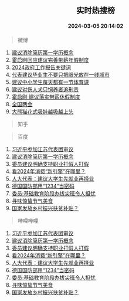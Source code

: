 <div align="center"><h2>实时热搜榜</h2><h4>2024-03-05 20:14:02</h4></div>

> 微博  

1. [建议消除简历第一学历概念](https://s.weibo.com/weibo?q=%23%E5%BB%BA%E8%AE%AE%E6%B6%88%E9%99%A4%E7%AE%80%E5%8E%86%E7%AC%AC%E4%B8%80%E5%AD%A6%E5%8E%86%E6%A6%82%E5%BF%B5%23&t=31&band_rank=1&Refer=top)<br />
2. [霍启刚回应建议完善带薪年假制度](https://s.weibo.com/weibo?q=%23%E9%9C%8D%E5%90%AF%E5%88%9A%E5%9B%9E%E5%BA%94%E5%BB%BA%E8%AE%AE%E5%AE%8C%E5%96%84%E5%B8%A6%E8%96%AA%E5%B9%B4%E5%81%87%E5%88%B6%E5%BA%A6%23&t=31&band_rank=2&Refer=top)<br />
3. [2024政府工作报告关键词](https://s.weibo.com/weibo?q=%232024%E6%94%BF%E5%BA%9C%E5%B7%A5%E4%BD%9C%E6%8A%A5%E5%91%8A%E5%85%B3%E9%94%AE%E8%AF%8D%23&t=31&band_rank=3&Refer=top)<br />
4. [代表建议毕业生不要只把眼光放在一线城市](https://s.weibo.com/weibo?q=%23%E4%BB%A3%E8%A1%A8%E5%BB%BA%E8%AE%AE%E6%AF%95%E4%B8%9A%E7%94%9F%E4%B8%8D%E8%A6%81%E5%8F%AA%E6%8A%8A%E7%9C%BC%E5%85%89%E6%94%BE%E5%9C%A8%E4%B8%80%E7%BA%BF%E5%9F%8E%E5%B8%82%23&t=31&band_rank=4&Refer=top)<br />
5. [建议中小学生每天都有一节体育课](https://s.weibo.com/weibo?q=%23%E5%BB%BA%E8%AE%AE%E4%B8%AD%E5%B0%8F%E5%AD%A6%E7%94%9F%E6%AF%8F%E5%A4%A9%E9%83%BD%E6%9C%89%E4%B8%80%E8%8A%82%E4%BD%93%E8%82%B2%E8%AF%BE%23&t=31&band_rank=5&Refer=top)<br />
6. [建议对伤人犬只饲养者追刑责](https://s.weibo.com/weibo?q=%23%E5%BB%BA%E8%AE%AE%E5%AF%B9%E4%BC%A4%E4%BA%BA%E7%8A%AC%E5%8F%AA%E9%A5%B2%E5%85%BB%E8%80%85%E8%BF%BD%E5%88%91%E8%B4%A3%23&t=31&band_rank=6&Refer=top)<br />
7. [霍启刚 建议落实带薪休假制度](https://s.weibo.com/weibo?q=%E9%9C%8D%E5%90%AF%E5%88%9A%20%E5%BB%BA%E8%AE%AE%E8%90%BD%E5%AE%9E%E5%B8%A6%E8%96%AA%E4%BC%91%E5%81%87%E5%88%B6%E5%BA%A6&t=31&band_rank=7&Refer=top)<br />
8. [全国两会](https://s.weibo.com/weibo?q=%E5%85%A8%E5%9B%BD%E4%B8%A4%E4%BC%9A&t=31&band_rank=8&Refer=top)<br />
9. [大熊猫花式吸娃越吸越上头](https://s.weibo.com/weibo?q=%23%E5%A4%A7%E7%86%8A%E7%8C%AB%E8%8A%B1%E5%BC%8F%E5%90%B8%E5%A8%83%E8%B6%8A%E5%90%B8%E8%B6%8A%E4%B8%8A%E5%A4%B4%23&t=31&band_rank=9&Refer=top)<br />

> 知乎  


> 百度  

1. [习近平参加江苏代表团审议](https://www.baidu.com/s?wd=%E4%B9%A0%E8%BF%91%E5%B9%B3%E5%8F%82%E5%8A%A0%E6%B1%9F%E8%8B%8F%E4%BB%A3%E8%A1%A8%E5%9B%A2%E5%AE%A1%E8%AE%AE&sa=fyb_news&rsv_dl=fyb_news)<br />
2. [建议消除简历第一学历概念](https://www.baidu.com/s?wd=%E5%BB%BA%E8%AE%AE%E6%B6%88%E9%99%A4%E7%AE%80%E5%8E%86%E7%AC%AC%E4%B8%80%E5%AD%A6%E5%8E%86%E6%A6%82%E5%BF%B5&sa=fyb_news&rsv_dl=fyb_news)<br />
3. [委员建议明确支持职业打假人打假](https://www.baidu.com/s?wd=%E5%A7%94%E5%91%98%E5%BB%BA%E8%AE%AE%E6%98%8E%E7%A1%AE%E6%94%AF%E6%8C%81%E8%81%8C%E4%B8%9A%E6%89%93%E5%81%87%E4%BA%BA%E6%89%93%E5%81%87&sa=fyb_news&rsv_dl=fyb_news)<br />
4. [看2024年消费“新引擎”在哪里？](https://www.baidu.com/s?wd=%E7%9C%8B2024%E5%B9%B4%E6%B6%88%E8%B4%B9%E2%80%9C%E6%96%B0%E5%BC%95%E6%93%8E%E2%80%9D%E5%9C%A8%E5%93%AA%E9%87%8C%EF%BC%9F&sa=fyb_news&rsv_dl=fyb_news)<br />
5. [人大代表：建议大学生先就业再择业](https://www.baidu.com/s?wd=%E4%BA%BA%E5%A4%A7%E4%BB%A3%E8%A1%A8%EF%BC%9A%E5%BB%BA%E8%AE%AE%E5%A4%A7%E5%AD%A6%E7%94%9F%E5%85%88%E5%B0%B1%E4%B8%9A%E5%86%8D%E6%8B%A9%E4%B8%9A&sa=fyb_news&rsv_dl=fyb_news)<br />
6. [德国国防部用“1234”当密码](https://www.baidu.com/s?wd=%E5%BE%B7%E5%9B%BD%E5%9B%BD%E9%98%B2%E9%83%A8%E7%94%A8%E2%80%9C1234%E2%80%9D%E5%BD%93%E5%AF%86%E7%A0%81&sa=fyb_news&rsv_dl=fyb_news)<br />
7. [委员:基础教育阶段办拔尖班令人担忧](https://www.baidu.com/s?wd=%E5%A7%94%E5%91%98%3A%E5%9F%BA%E7%A1%80%E6%95%99%E8%82%B2%E9%98%B6%E6%AE%B5%E5%8A%9E%E6%8B%94%E5%B0%96%E7%8F%AD%E4%BB%A4%E4%BA%BA%E6%8B%85%E5%BF%A7&sa=fyb_news&rsv_dl=fyb_news)<br />
8. [寻味惊蛰节气美食](https://www.baidu.com/s?wd=%23%E5%AF%BB%E5%91%B3%E6%83%8A%E8%9B%B0%E8%8A%82%E6%B0%94%E7%BE%8E%E9%A3%9F%23&sa=fyb_news&rsv_dl=fyb_news)<br />
9. [国家发放乡村振兴扶贫补贴？](https://www.baidu.com/s?wd=%E5%9B%BD%E5%AE%B6%E5%8F%91%E6%94%BE%E4%B9%A1%E6%9D%91%E6%8C%AF%E5%85%B4%E6%89%B6%E8%B4%AB%E8%A1%A5%E8%B4%B4%EF%BC%9F&sa=fyb_news&rsv_dl=fyb_news)<br />

> 哔哩哔哩  

1. [习近平参加江苏代表团审议](https://www.baidu.com/s?wd=%E4%B9%A0%E8%BF%91%E5%B9%B3%E5%8F%82%E5%8A%A0%E6%B1%9F%E8%8B%8F%E4%BB%A3%E8%A1%A8%E5%9B%A2%E5%AE%A1%E8%AE%AE&sa=fyb_news&rsv_dl=fyb_news)<br />
2. [建议消除简历第一学历概念](https://www.baidu.com/s?wd=%E5%BB%BA%E8%AE%AE%E6%B6%88%E9%99%A4%E7%AE%80%E5%8E%86%E7%AC%AC%E4%B8%80%E5%AD%A6%E5%8E%86%E6%A6%82%E5%BF%B5&sa=fyb_news&rsv_dl=fyb_news)<br />
3. [委员建议明确支持职业打假人打假](https://www.baidu.com/s?wd=%E5%A7%94%E5%91%98%E5%BB%BA%E8%AE%AE%E6%98%8E%E7%A1%AE%E6%94%AF%E6%8C%81%E8%81%8C%E4%B8%9A%E6%89%93%E5%81%87%E4%BA%BA%E6%89%93%E5%81%87&sa=fyb_news&rsv_dl=fyb_news)<br />
4. [看2024年消费“新引擎”在哪里？](https://www.baidu.com/s?wd=%E7%9C%8B2024%E5%B9%B4%E6%B6%88%E8%B4%B9%E2%80%9C%E6%96%B0%E5%BC%95%E6%93%8E%E2%80%9D%E5%9C%A8%E5%93%AA%E9%87%8C%EF%BC%9F&sa=fyb_news&rsv_dl=fyb_news)<br />
5. [人大代表：建议大学生先就业再择业](https://www.baidu.com/s?wd=%E4%BA%BA%E5%A4%A7%E4%BB%A3%E8%A1%A8%EF%BC%9A%E5%BB%BA%E8%AE%AE%E5%A4%A7%E5%AD%A6%E7%94%9F%E5%85%88%E5%B0%B1%E4%B8%9A%E5%86%8D%E6%8B%A9%E4%B8%9A&sa=fyb_news&rsv_dl=fyb_news)<br />
6. [德国国防部用“1234”当密码](https://www.baidu.com/s?wd=%E5%BE%B7%E5%9B%BD%E5%9B%BD%E9%98%B2%E9%83%A8%E7%94%A8%E2%80%9C1234%E2%80%9D%E5%BD%93%E5%AF%86%E7%A0%81&sa=fyb_news&rsv_dl=fyb_news)<br />
7. [委员:基础教育阶段办拔尖班令人担忧](https://www.baidu.com/s?wd=%E5%A7%94%E5%91%98%3A%E5%9F%BA%E7%A1%80%E6%95%99%E8%82%B2%E9%98%B6%E6%AE%B5%E5%8A%9E%E6%8B%94%E5%B0%96%E7%8F%AD%E4%BB%A4%E4%BA%BA%E6%8B%85%E5%BF%A7&sa=fyb_news&rsv_dl=fyb_news)<br />
8. [寻味惊蛰节气美食](https://www.baidu.com/s?wd=%23%E5%AF%BB%E5%91%B3%E6%83%8A%E8%9B%B0%E8%8A%82%E6%B0%94%E7%BE%8E%E9%A3%9F%23&sa=fyb_news&rsv_dl=fyb_news)<br />
9. [国家发放乡村振兴扶贫补贴？](https://www.baidu.com/s?wd=%E5%9B%BD%E5%AE%B6%E5%8F%91%E6%94%BE%E4%B9%A1%E6%9D%91%E6%8C%AF%E5%85%B4%E6%89%B6%E8%B4%AB%E8%A1%A5%E8%B4%B4%EF%BC%9F&sa=fyb_news&rsv_dl=fyb_news)<br />
